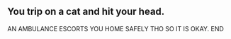 ## You trip on a cat and hit your head. 

AN AMBULANCE ESCORTS YOU HOME SAFELY THO SO IT IS OKAY.
END